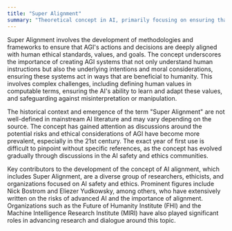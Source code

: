 ```yaml
---
title: "Super Alignment"
summary: "Theoretical concept in AI, primarily focusing on ensuring that advanced AI systems or AGI align closely with human values and ethics to prevent negative outcomes."
---
```

Super Alignment involves the development of methodologies and frameworks to ensure that AGI's actions and decisions are deeply aligned with human ethical standards, values, and goals. The concept underscores the importance of creating AGI systems that not only understand human instructions but also the underlying intentions and moral considerations, ensuring these systems act in ways that are beneficial to humanity. This involves complex challenges, including defining human values in computable terms, ensuring the AI's ability to learn and adapt these values, and safeguarding against misinterpretation or manipulation.

The historical context and emergence of the term "Super Alignment" are not well-defined in mainstream AI literature and may vary depending on the source. The concept has gained attention as discussions around the potential risks and ethical considerations of AGI have become more prevalent, especially in the 21st century. The exact year of first use is difficult to pinpoint without specific references, as the concept has evolved gradually through discussions in the AI safety and ethics communities.

Key contributors to the development of the concept of AI alignment, which includes Super Alignment, are a diverse group of researchers, ethicists, and organizations focused on AI safety and ethics. Prominent figures include Nick Bostrom and Eliezer Yudkowsky, among others, who have extensively written on the risks of advanced AI and the importance of alignment. Organizations such as the Future of Humanity Institute (FHI) and the Machine Intelligence Research Institute (MIRI) have also played significant roles in advancing research and dialogue around this topic.


